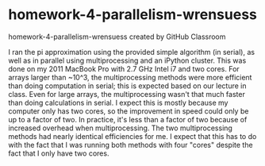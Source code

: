 # homework-4-parallelism-wrensuess
homework-4-parallelism-wrensuess created by GitHub Classroom

I ran the pi approximation using the provided simple algorithm (in serial), as well as in parallel using multiprocessing and an iPython 
cluster. This was done on my 2011 MacBook Pro with 2.7 GHz Intel i7 and two cores. For arrays larger than ~10^3, the multiprocessing 
methods were more efficient than doing computation in serial; this is expected based on our lecture in class. Even for large arrays,
the multiprocessing wasn't that much faster than doing calculations in serial. I expect this is mostly because my computer only has
two cores, so the improvement in speed could only be up to a factor of two. In practice, it's less than a factor of two because of 
increased overhead when multiprocessing. The two multiprocessing methods had nearly identical efficiencies for me. I expect that this has
to do with the fact that I was running both methods with four "cores" despite the fact that I only have two cores.
